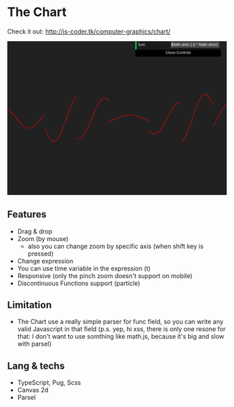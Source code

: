 # The Chart

Check it out: http://js-coder.tk/computer-graphics/chart/

![The Chart Example](./src/assets/chart.png)

## Features

- Drag & drop
- Zoom (by mouse)
  - also you can change zoom by specific axis (when shift key is pressed)
- Change expression
- You can use time variable in the expression (t)
- Responsive (only the pinch zoom doesn't support on mobile)
- Discontinuous Functions support (particle)

## Limitation

- The Chart use a really simple parser for func field, so you can write any valid Javascript in that field (p.s. yep, hi xss, there is only one resone for that: I don't want to use somthing like math.js, because it's big and slow with parsel)

## Lang & techs

- TypeScript, Pug, Scss
- Canvas 2d
- Parsel
